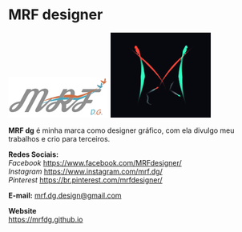 MRF designer
=============

![Logo-Marca](images/mrflogo.png) ![Logotipo](images/LogoImagem.jpg)

**MRF dg** é minha marca como designer gráfico, com ela divulgo meu trabalhos e crio para terceiros.

__Redes Sociais:__  
_Facebook_ <https://www.facebook.com/MRFdesigner/>  
_Instagram_ <https://www.instagram.com/mrf.dg/>  
_Pinterest_ <https://br.pinterest.com/mrfdesigner/>  

__E-mail:__
<mrf.dg.design@gmail.com>  

__Website__  
<https://mrfdg.github.io>